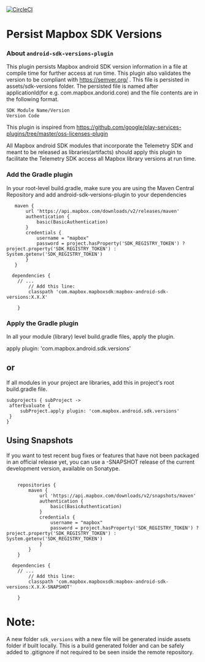 [![CircleCI](https://circleci.com/gh/mapbox/android-sdk-versions-plugin/tree/master.svg?style=svg&circle-token=b3b724f04666af2ffa3f0076d8250a64a831eafe)](https://circleci.com/gh/mapbox/android-sdk-versions-plugin/tree/master)

# Persist Mapbox SDK Versions

### About `android-sdk-versions-plugin`
This plugin persists Mapbox android SDK version information in a file 
at compile time for further access at run time. This plugin also validates the version 
to be compliant with https://semver.org/ .
This file is persisted in assets/sdk-versions folder. The persisted file is named after 
applicationId(for e.g. com.mapbox.andorid.core) and the file contents are in the following format. 
```$xslt
SDK Module Name/Version
Version Code
```

This plugin is inspired from https://github.com/google/play-services-plugins/tree/master/oss-licenses-plugin

All Mapbox android SDK modules that incorporate the Telemetry SDK and meant to be released 
as libraries(artifacts) should apply this plugin to facilitate the Telemetry SDK access 
all Mapbox library versions at run time.

### Add the Gradle plugin 
In your root-level build.gradle, make sure you are using the Maven Central Repository and 
add android-sdk-versions-plugin to your dependencies
```$xslt
   maven {
       url 'https://api.mapbox.com/downloads/v2/releases/maven'
       authentication {
           basic(BasicAuthentication)
       }
       credentials {
           username = "mapbox"
           password = project.hasProperty('SDK_REGISTRY_TOKEN') ? project.property('SDK_REGISTRY_TOKEN') : System.getenv('SDK_REGISTRY_TOKEN')
       }
   }   

  dependencies {
    // ...
        // Add this line:
        classpath 'com.mapbox.mapboxsdk:mapbox-android-sdk-versions:X.X.X'
        
    }

```

   
### Apply the Gradle plugin
In all your module (library) level build.gradle files, apply the plugin.

apply plugin: 'com.mapbox.android.sdk.versions'

## or

If all modules in your project are libraries, add this in project's root build.gradle file.
   ```$xslt
subprojects { subProject ->
    afterEvaluate {
        subProject.apply plugin: 'com.mapbox.android.sdk.versions'
    }
}
```


## Using Snapshots

If you want to test recent bug fixes or features that have not been packaged in an official 
release yet, you can use a -SNAPSHOT release of the current development version, available on Sonatype.

```$xslt

    repositories { 
        maven {
            url 'https://api.mapbox.com/downloads/v2/snapshots/maven'
            authentication {
                basic(BasicAuthentication)
            }
            credentials {
                username = "mapbox"
                password = project.hasProperty('SDK_REGISTRY_TOKEN') ? project.property('SDK_REGISTRY_TOKEN') : System.getenv('SDK_REGISTRY_TOKEN')
            }
        }
    }

  dependencies {
    // ...
        // Add this line:
        classpath 'com.mapbox.mapboxsdk:mapbox-android-sdk-versions:X.X.X-SNAPSHOT'
        
    }

```

# Note: 
A new folder ```sdk_versions``` with a new file will be generated inside assets folder if built locally. This is a build generated folder and can be safely added to .gitignore if not required to be seen inside the remote repository.


